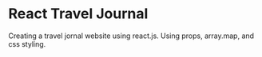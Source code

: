 # React Travel Journal

Creating a travel jornal website using react.js. Using props, array.map, and css styling.
